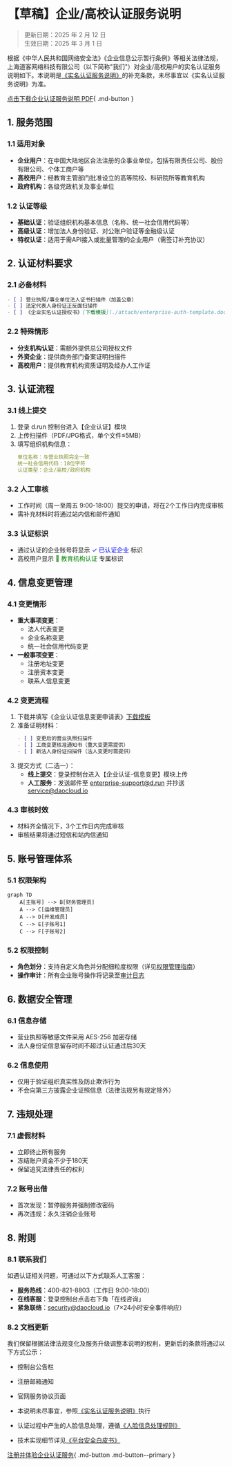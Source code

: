 # 【草稿】企业/高校认证服务说明

> 更新日期：2025 年 2 月 12 日  
> 生效日期：2025 年 3 月 1 日  

根据《中华人民共和国网络安全法》《企业信息公示暂行条例》等相关法律法规，上海道客网络科技有限公司（以下简称"我们"）对企业/高校用户的实名认证服务说明如下。本说明是[《实名认证服务说明》](./name.md)的补充条款，未尽事宜以《实名认证服务说明》为准。

[点击下载企业认证服务说明 PDF](./attach/enterprise-certification.pdf){ .md-button }

## 1. 服务范围

### 1.1 适用对象
- **企业用户**：在中国大陆地区合法注册的企事业单位，包括有限责任公司、股份有限公司、个体工商户等
- **高校用户**：经教育主管部门批准设立的高等院校、科研院所等教育机构
- **政府机构**：各级党政机关及事业单位

### 1.2 认证等级
- **基础认证**：验证组织机构基本信息（名称、统一社会信用代码等）
- **高级认证**：增加法人身份验证、对公账户验证等金融级认证
- **特权认证**：适用于需API接入或批量管理的企业用户（需签订补充协议）

## 2. 认证材料要求

### 2.1 必备材料
```markdown
- [ ] 营业执照/事业单位法人证书扫描件（加盖公章）
- [ ] 法定代表人身份证正反面扫描件
- [ ] 《企业实名认证授权书》[下载模板](./attach/enterprise-auth-template.docx)
```

### 2.2 特殊情形
- **分支机构认证**：需额外提供总公司授权文件
- **外资企业**：提供商务部门备案证明扫描件
- **高校用户**：提供教育机构资质证明及经办人工作证

## 3. 认证流程

### 3.1 线上提交
1. 登录 d.run 控制台进入【企业认证】模块
2. 上传扫描件（PDF/JPG格式，单个文件≤5MB）
3. 填写组织机构信息：
   ```yaml
   单位名称：与营业执照完全一致
   统一社会信用代码：18位字符
   认证类型：企业/高校/政府机构
   ```

### 3.2 人工审核
- 工作时间（周一至周五 9:00-18:00）提交的申请，将在2个工作日内完成审核
- 需补充材料时将通过站内信和邮件通知

### 3.3 认证标识
- 通过认证的企业账号将显示 <span style="color:blue;">✓ 已认证企业</span> 标识
- 高校用户显示 <span style="color:green;">🏫 教育机构认证</span> 专属标识

## 4. 信息变更管理

### 4.1 变更情形
- **重大事项变更**：
  - 法人代表变更
  - 企业名称变更
  - 统一社会信用代码变更
- **一般事项变更**：
  - 注册地址变更
  - 注册资本变更
  - 联系人信息变更

### 4.2 变更流程
1. 下载并填写《企业认证信息变更申请表》[下载模板](./attach/enterprise-change-form.docx)
2. 准备证明材料：
   ```markdown
   - [ ] 变更后的营业执照扫描件
   - [ ] 工商变更核准通知书（重大变更需提供）
   - [ ] 新法人身份证扫描件（法人变更时需提供）
   ```
3. 提交方式（二选一）：
   - **线上提交**：登录控制台进入【企业认证-信息变更】模块上传
   - **人工服务**：发送邮件至 enterprise-support@d.run 并抄送 service@daocloud.io

### 4.3 审核时效
- 材料齐全情况下，3个工作日内完成审核
- 审核结果将通过短信和站内信通知

## 5. 账号管理体系

### 5.1 权限架构
```mermaid
graph TD
    A[主账号] --> B[财务管理员]
    A --> C[运维管理员] 
    A --> D[开发成员]
    C --> E[子账号1]
    C --> F[子账号2]
```

### 5.2 权限控制
- **角色划分**：支持自定义角色并分配细粒度权限（详见[权限管理指南](../security.md#_4)）
- **操作审计**：所有企业账号操作将记录至[审计日志](../security.md#_7)

## 6. 数据安全管理

### 6.1 信息存储
- 营业执照等敏感文件采用 AES-256 加密存储
- 法人身份证信息留存时间不超过认证通过后30天

### 6.2 信息使用
- 仅用于验证组织真实性及防止欺诈行为
- 不会向第三方披露企业证照信息（法律法规另有规定除外）

## 7. 违规处理

### 7.1 虚假材料
- 立即终止所有服务
- 冻结账户资金不少于180天
- 保留追究法律责任的权利

### 7.2 账号出借
- 首次发现：暂停服务并强制修改密码
- 再次违规：永久注销企业账号

## 8. 附则

### 8.1 联系我们
如遇认证相关问题，可通过以下方式联系人工客服：
- **服务热线**：400-821-8803（工作日 9:00-18:00）
- **在线客服**：登录控制台点击右下角「在线咨询」
- **紧急联络**：security@daocloud.io（7×24小时安全事件响应）

### 8.2 文档更新
我们保留根据法律法规变化及服务升级调整本说明的权利，更新后的条款将通过以下方式公示：
- 控制台公告栏
- 注册邮箱通知
- 官网服务协议页面

- 本说明未尽事宜，参照[《实名认证服务说明》](./name.md)执行
- 认证过程中产生的人脸信息处理，遵循[《人脸信息处理规则》](./face-id.md)
- 技术实现细节详见[《平台安全白皮书》](../security.md)

[注册并体验企业认证服务](https://console.d.run/enterprise-auth){ .md-button .md-button--primary }
